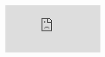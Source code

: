 <embed src="https://github.com/KanopusSTR/ITMO-TranslationMethods/blob/main/MT2/02-recursive-parsing.pdf" type="application/pdf"/>
